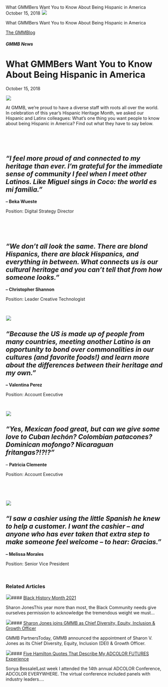 



What GMMBers Want You to Know About Being Hispanic in America
October 15, 2018
![](data:image/gif;base64,R0lGODlhAQABAAAAACH5BAEKAAEALAAAAAABAAEAAAICTAEAOw==)![](https://www.gmmb.com/wp-content/uploads/2018/10/OG-image.jpg)



What GMMBers Want You to Know About Being Hispanic in America





 [The GMMBlog](/blog/)



##### GMMB News

 What GMMBers Want You to Know About Being Hispanic in America
=============================================================


October 15, 2018



![](data:image/gif;base64,R0lGODlhAQABAAAAACH5BAEKAAEALAAAAAABAAEAAAICTAEAOw==)![](https://www.gmmb.com/wp-content/uploads/2018/10/OG-image-552x552.jpg) 


At GMMB, we’re proud to have a diverse staff with roots all over the world. In celebration of this year’s Hispanic Heritage Month, we asked our Hispanic and Latinx colleagues: What’s one thing you want people to know about being Hispanic in America? Find out what they have to say below.


 


 



*“I feel more proud of and connected to my heritage than ever. I’m grateful for the immediate sense of community I feel when I meet other Latinos. Like Miguel sings in Coco: the world es mi familia.”*
--------------------------------------------------------------------------------------------------------------------------------------------------------------------------------------------------------


**– Beka Wueste**


Position: Digital Strategy Director


 


 



*“We don’t all look the same. There are blond Hispanics, there are black Hispanics, and everything in between. What connects us is our cultural heritage and you can’t tell that from how someone looks.”*
----------------------------------------------------------------------------------------------------------------------------------------------------------------------------------------------------------


**– Christopher Shannon**


Position: Leader Creative Technologist


 


**![](data:image/gif;base64,R0lGODlhAQABAAAAACH5BAEKAAEALAAAAAABAAEAAAICTAEAOw==)![](https://www.gmmb.com/wp-content/uploads/Valentina-Perez-2-512x768.jpg)**


*“Because the US is made up of people from many countries, meeting another Latino is an opportunity to bond over commonalities in our cultures (and favorite foods!) and learn more about the differences between their heritage and my own.”*
----------------------------------------------------------------------------------------------------------------------------------------------------------------------------------------------------------------------------------------------


**– Valentina Perez**


Position: Account Executive


 


![](data:image/gif;base64,R0lGODlhAQABAAAAACH5BAEKAAEALAAAAAABAAEAAAICTAEAOw==)![](https://www.gmmb.com/wp-content/uploads/Patricia_Clemente-5244-2-512x768.jpg)


*“Yes, Mexican food great, but can we give some love to Cuban lechón? Colombian patacones? Dominican mofongo? Nicaraguan fritangas?!?!?”*
-----------------------------------------------------------------------------------------------------------------------------------------


– **Patricia Clemente**


Position: Account Executive


 


 


![](data:image/gif;base64,R0lGODlhAQABAAAAACH5BAEKAAEALAAAAAABAAEAAAICTAEAOw==)![](https://www.gmmb.com/wp-content/uploads/Morales-HHM-1024x768.jpg)


*“I saw a cashier using the little Spanish he knew to help a customer. I want the cashier – and anyone who has ever taken that extra step to make someone feel welcome – to hear: Gracias.”*
--------------------------------------------------------------------------------------------------------------------------------------------------------------------------------------------


**– Melissa Morales**


Position: Senior Vice President


 









### Related Articles

![](data:image/gif;base64,R0lGODlhAQABAAAAACH5BAEKAAEALAAAAAABAAEAAAICTAEAOw==)![](https://www.gmmb.com/wp-content/uploads/2021/02/Black_History_Month-05-380x200.jpg)#### [Black History Month 2021](https://www.gmmb.com/news/bhm-2021/)

Sharon JonesThis year more than most, the Black Community needs give ourselves permission to acknowledge the tremendous weight we must…

![](data:image/gif;base64,R0lGODlhAQABAAAAACH5BAEKAAEALAAAAAABAAEAAAICTAEAOw==)![](https://www.gmmb.com/wp-content/uploads/2021/01/GMMB-Logo-1-380x200.png)#### [Sharon Jones joins GMMB as Chief Diversity, Equity, Inclusion & Growth Officer](https://www.gmmb.com/news/sharon-jones-joins-gmmb/)

GMMB PartnersToday, GMMB announced the appointment of Sharon V. Jones as its Chief Diversity, Equity, Inclusion (DEI) & Growth Officer.

![](data:image/gif;base64,R0lGODlhAQABAAAAACH5BAEKAAEALAAAAAABAAEAAAICTAEAOw==)![](https://www.gmmb.com/wp-content/uploads/2020/11/Sonya-Doodle-FUTURES-380x200.jpg)#### [Five Hamilton Quotes That Describe My ADCOLOR FUTURES Experience](https://www.gmmb.com/news/adcolor-conference/)

Sonya BessalelLast week I attended the 14th annual ADCOLOR Conference, ADCOLOR EVERYWHERE. The virtual conference included panels with industry leaders.…




